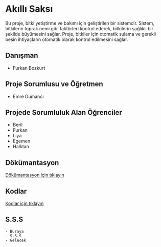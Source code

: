 # Akıllı Saksı

Bu proje, bitki yetiştirme ve bakımı için geliştirilen bir sistemdir. Sistem, bitkilerin toprak nemi gibi faktörleri kontrol ederek, bitkilerin sağlıklı bir şekilde büyümesini sağlar. Proje, bitkiler için otomatik sulama ve gerekli besin ihtiyaçların otomatik olarak kontrol edilmesini sağlar.

## Danışman
- Furkan Bozkurt

## Proje Sorumlusu ve Öğretmen
- Emre Dumancı

## Projede Sorumluluk Alan Öğrenciler
- Beril
- Furkan
- Liya
- Egemen
- Halktan

## Dökümantasyon
[Dökümantasyon için tıklayın](github.com/FurkanHuman/Akilli-Saksi/tree/master/Dökümanlar "Dökümantasyon için tıklayın")

## Kodlar
[Kodlar için tıklayın](github.com/FurkanHuman/Akilli-Saksi/tree/master/Kod "Kodlar için tıklayın")

## S.S.S
    - Buraya 
    - S.S.S
    - Gelecek
